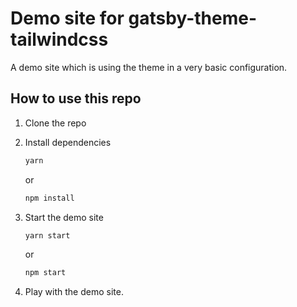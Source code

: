 # Demo site for gatsby-theme-tailwindcss

A demo site which is using the theme in a very basic configuration.

## How to use this repo

1.  Clone the repo
2.  Install dependencies


    ```sh
    yarn
    ```

    or

    ```sh
    npm install
    ```

3. Start the demo site

   ```sh
   yarn start
   ```

   or

   ```sh
   npm start
   ```

4. Play with the demo site.
